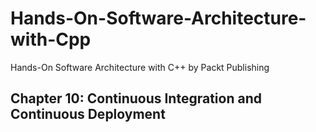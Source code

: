 # Hands-On-Software-Architecture-with-Cpp
Hands-On Software Architecture with C++ by Packt Publishing

## Chapter 10: Continuous Integration and Continuous Deployment
